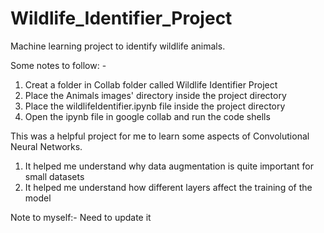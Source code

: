 # Wildlife_Identifier_Project
Machine learning project to identify wildlife animals.

Some notes to follow: -
1) Creat a folder in Collab folder called Wildlife Identifier Project
2) Place the Animals images' directory inside the project directory
3) Place the wildlifeIdentifier.ipynb file inside the project directory
4) Open the ipynb file in google collab and run the code shells

This was a helpful project for me to learn some aspects of Convolutional Neural Networks.
1) It helped me understand why data augmentation is quite important for small datasets
2) It helped me understand how different layers affect the training of the model

Note to myself:- Need to update it